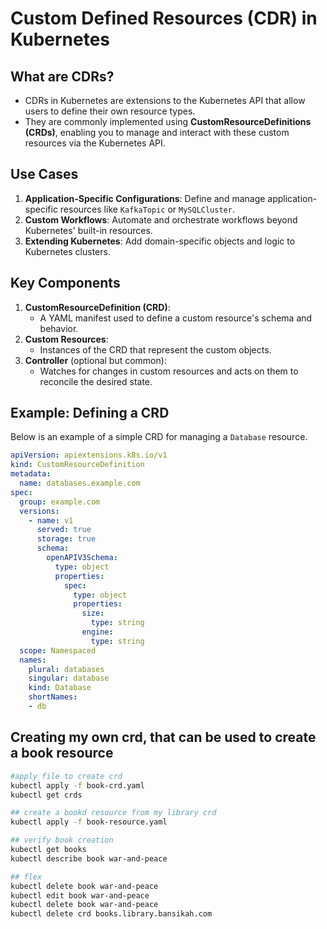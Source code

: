 # Custom Defined Resources (CDR) in Kubernetes

## What are CDRs?
- CDRs in Kubernetes are extensions to the Kubernetes API that allow users to define their own resource types.
- They are commonly implemented using **CustomResourceDefinitions (CRDs)**, enabling you to manage and interact with these custom resources via the Kubernetes API.

## Use Cases
1. **Application-Specific Configurations**: Define and manage application-specific resources like `KafkaTopic` or `MySQLCluster`.
2. **Custom Workflows**: Automate and orchestrate workflows beyond Kubernetes' built-in resources.
3. **Extending Kubernetes**: Add domain-specific objects and logic to Kubernetes clusters.

## Key Components
1. **CustomResourceDefinition (CRD)**:
   - A YAML manifest used to define a custom resource's schema and behavior.
2. **Custom Resources**:
   - Instances of the CRD that represent the custom objects.
3. **Controller** (optional but common):
   - Watches for changes in custom resources and acts on them to reconcile the desired state.

## Example: Defining a CRD
Below is an example of a simple CRD for managing a `Database` resource.

```yaml
apiVersion: apiextensions.k8s.io/v1
kind: CustomResourceDefinition
metadata:
  name: databases.example.com
spec:
  group: example.com
  versions:
    - name: v1
      served: true
      storage: true
      schema:
        openAPIV3Schema:
          type: object
          properties:
            spec:
              type: object
              properties:
                size:
                  type: string
                engine:
                  type: string
  scope: Namespaced
  names:
    plural: databases
    singular: database
    kind: Database
    shortNames:
    - db
```
## Creating my own crd, that can be used to create a book resource
```bash
#apply file to create crd
kubectl apply -f book-crd.yaml
kubectl get crds

## create a bookd resource from my library crd
kubectl apply -f book-resource.yaml

## verify book creation
kubectl get books
kubectl describe book war-and-peace

## flex
kubectl delete book war-and-peace
kubectl edit book war-and-peace
kubectl delete book war-and-peace
kubectl delete crd books.library.bansikah.com
```

